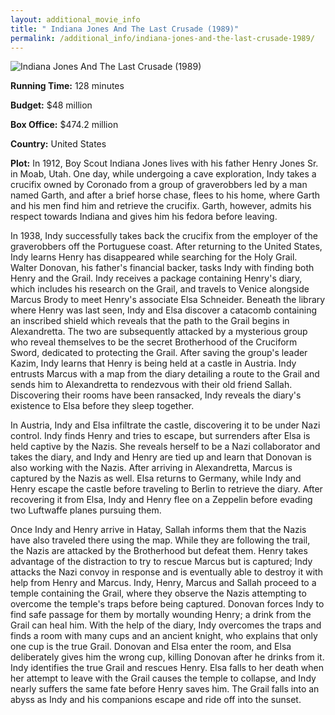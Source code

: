 ```yaml
---
layout: additional_movie_info
title: " Indiana Jones And The Last Crusade (1989)"
permalink: /additional_info/indiana-jones-and-the-last-crusade-1989/
---
```


![ Indiana Jones And The Last Crusade (1989)](https://upload.wikimedia.org/wikipedia/en/thumb/8/8c/Indiana_Jones_and_the_Last_Crusade.png/220px-Indiana_Jones_and_the_Last_Crusade.png)

**Running Time:** 128 minutes

**Budget:** $48 million

**Box Office:** $474.2 million

**Country:** United States

**Plot:** In 1912, Boy Scout Indiana Jones lives with his father Henry Jones Sr. in Moab, Utah. One day, while undergoing a cave exploration, Indy takes a crucifix owned by Coronado from a group of graverobbers led by a man named Garth, and after a brief horse chase, flees to his home, where Garth and his men find him and retrieve the crucifix. Garth, however, admits his respect towards Indiana and gives him his fedora before leaving.

In 1938, Indy successfully takes back the crucifix from the employer of the graverobbers off the Portuguese coast. After returning to the United States, Indy learns Henry has disappeared while searching for the Holy Grail. Walter Donovan, his father's financial backer, tasks Indy with finding both Henry and the Grail. Indy receives a package containing Henry's diary, which includes his research on the Grail, and travels to Venice alongside Marcus Brody to meet Henry's associate Elsa Schneider. Beneath the library where Henry was last seen, Indy and Elsa discover a catacomb containing an inscribed shield which reveals that the path to the Grail begins in Alexandretta. The two are subsequently attacked by a mysterious group who reveal themselves to be the secret Brotherhood of the Cruciform Sword, dedicated to protecting the Grail. After saving the group's leader Kazim, Indy learns that Henry is being held at a castle in Austria. Indy entrusts Marcus with a map from the diary detailing a route to the Grail and sends him to Alexandretta to rendezvous with their old friend Sallah. Discovering their rooms have been ransacked, Indy reveals the diary's existence to Elsa before they sleep together.

In Austria, Indy and Elsa infiltrate the castle, discovering it to be under Nazi control. Indy finds Henry and tries to escape, but surrenders after Elsa is held captive by the Nazis. She reveals herself to be a Nazi collaborator and takes the diary, and Indy and Henry are tied up and learn that Donovan is also working with the Nazis. After arriving in Alexandretta, Marcus is captured by the Nazis as well. Elsa returns to Germany, while Indy and Henry escape the castle before traveling to Berlin to retrieve the diary. After recovering it from Elsa, Indy and Henry flee on a Zeppelin before evading two Luftwaffe planes pursuing them.

Once Indy and Henry arrive in Hatay, Sallah informs them that the Nazis have also traveled there using the map. While they are following the trail, the Nazis are attacked by the Brotherhood but defeat them. Henry takes advantage of the distraction to try to rescue Marcus but is captured; Indy attacks the Nazi convoy in response and is eventually able to destroy it with help from Henry and Marcus. Indy, Henry, Marcus and Sallah proceed to a temple containing the Grail, where they observe the Nazis attempting to overcome the temple's traps before being captured. Donovan forces Indy to find safe passage for them by mortally wounding Henry; a drink from the Grail can heal him. With the help of the diary, Indy overcomes the traps and finds a room with many cups and an ancient knight, who explains that only one cup is the true Grail. Donovan and Elsa enter the room, and Elsa deliberately gives him the wrong cup, killing Donovan after he drinks from it. Indy identifies the true Grail and rescues Henry. Elsa falls to her death when her attempt to leave with the Grail causes the temple to collapse, and Indy nearly suffers the same fate before Henry saves him. The Grail falls into an abyss as Indy and his companions escape and ride off into the sunset.